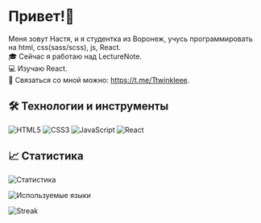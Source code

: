 # Привет!👋

Меня зовут Настя, и я студентка из Воронеж, учусь программировать на html, css(sass/scss), js, React.  
🎓 Сейчас я работаю над LectureNote.  
💻 Изучаю React.  
💌 Связаться со мной можно: https://t.me/Ttwinkleee.  

## 🛠️ Технологии и инструменты
![HTML5](https://img.shields.io/badge/HTML5-E34F26?style=for-the-badge&logo=html5&logoColor=white)
![CSS3](https://img.shields.io/badge/CSS3-1572B6?style=for-the-badge&logo=css3&logoColor=white)
![JavaScript](https://img.shields.io/badge/JavaScript-F7DF1E?style=for-the-badge&logo=javascript&logoColor=black)
![React](https://img.shields.io/badge/React-61DAFB?style=for-the-badge&logo=react&logoColor=white)

## 📈 Статистика
![Статистика](https://github-readme-stats.vercel.app/api?username=octocat&show_icons=true&theme=radical)

![Используемые языки](https://github-readme-stats.vercel.app/api/top-langs/?username=octocat&layout=compact&theme=merko)

![Streak](https://github-readme-streak-stats.herokuapp.com/?user=octocat&theme=merko)

